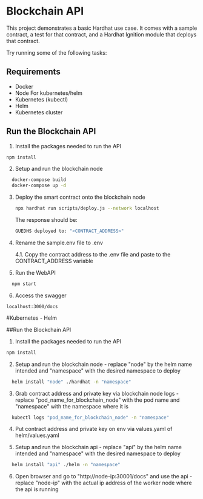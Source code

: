# Blockchain API

This project demonstrates a basic Hardhat use case. It comes with a sample contract, a test for that contract, and a Hardhat Ignition module that deploys that contract.

Try running some of the following tasks:

## Requirements

- Docker
- Node
For kubernetes/helm
- Kubernetes (kubectl)
- Helm
- Kubernetes cluster

## Run the Blockchain API

1. Install the packages needed to run the API

```bash
npm install
```

2. Setup and run the blockchain node

```bash
  docker-compose build
  docker-compose up -d
```

3. Deploy the smart contract onto the blockchain node

    ```bash
    npx hardhat run scripts/deploy.js --network localhost
    ```

    The response should be: 
    ```bash
    GUEDHS deployed to: "<CONTRACT_ADDRESS>"
    ```

4. Rename the sample.env file to .env
    
    4.1. Copy the contract address to the .env file and paste to the CONTRACT_ADDRESS variable

5. Run the WebAPI
```bash
  npm start
```

6. Access the swagger 

``` 
localhost:3000/docs 
```

#Kubernetes - Helm

##Run the Blockchain API

1. Install the packages needed to run the API

```bash
npm install
```

2. Setup and run the blockchain node - replace "node" by the helm name intended and "namespace" with the desired namespace to deploy
```bash
  helm install "node" ./hardhat -n "namespace"
```
3. Grab contract address and private key via blockchain node logs - replace "pod_name_for_blockchain_node" with the pod name and "namespace" with the namespace where it is
```bash
  kubectl logs "pod_name_for_blockchain_node" -n "namespace"
```

4. Put contract address and private key on env via values.yaml of helm/values.yaml

5. Setup and run the blockchain api - replace "api" by the helm name intended and "namespace" with the desired namespace to deploy
```bash
  helm install "api" ./helm -n "namespace"
```

6. Open browser and go to "http://node-ip:30001/docs" and use the api - replace "node-ip" with the actual ip address of the worker node where the api is running
